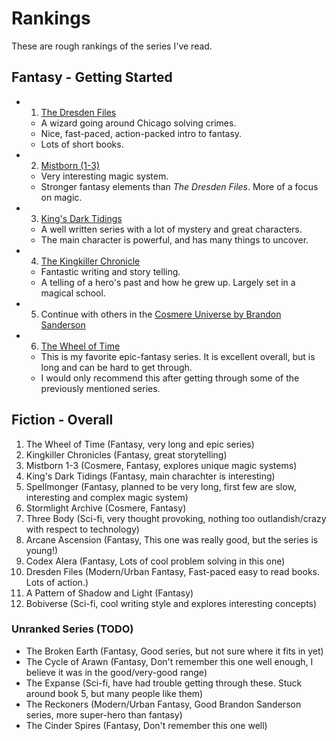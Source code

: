 # Rankings

These are rough rankings of the series I've read.

## Fantasy - Getting Started

- 1. [The Dresden Files](./fiction/fantasy/dresden-files.md)
  - A wizard going around Chicago solving crimes.
  - Nice, fast-paced, action-packed intro to fantasy.
  - Lots of short books.
- 2. [Mistborn (1-3)](./fiction/fantasy/mistborn.md)
  - Very interesting magic system.
  - Stronger fantasy elements than _The Dresden Files_. More of a focus on magic.
- 3. [King's Dark Tidings](./fiction/fantasy/kings-dark-tidings.md)
  - A well written series with a lot of mystery and great characters.
  - The main character is powerful, and has many things to uncover.
- 4. [The Kingkiller Chronicle](./fiction/fantasy/kingkiller-chronicle.md)
  - Fantastic writing and story telling.
  - A telling of a hero's past and how he grew up. Largely set in a magical school.
- 5. Continue with others in the [Cosmere Universe by Brandon Sanderson](./authors.md#brandon-sanderson)
- 6. [The Wheel of Time](./fiction/fantasy/wheel-of-time.md)
  - This is my favorite epic-fantasy series. It is excellent overall, but is long and can be hard to get through.
  - I would only recommend this after getting through some of the previously mentioned series.

## Fiction - Overall

1. The Wheel of Time (Fantasy, very long and epic series)
2. Kingkiller Chronicles (Fantasy, great storytelling)
3. Mistborn 1-3 (Cosmere, Fantasy, explores unique magic systems)
4. King's Dark Tidings (Fantasy, main charachter is interesting)
5. Spellmonger (Fantasy, planned to be very long, first few are slow, interesting and complex magic system)
6. Stormlight Archive (Cosmere, Fantasy)
7. Three Body (Sci-fi, very thought provoking, nothing too outlandish/crazy with respect to technology)
8. Arcane Ascension (Fantasy, This one was really good, but the series is young!)
9. Codex Alera (Fantasy, Lots of cool problem solving in this one)
10. Dresden Files (Modern/Urban Fantasy, Fast-paced easy to read books. Lots of action.)
11. A Pattern of Shadow and Light (Fantasy)
12. Bobiverse (Sci-fi, cool writing style and explores interesting concepts)

### Unranked Series (TODO)

- The Broken Earth (Fantasy, Good series, but not sure where it fits in yet)
- The Cycle of Arawn (Fantasy, Don't remember this one well enough, I believe it was in the good/very-good range)
- The Expanse (Sci-fi, have had trouble getting through these. Stuck around book 5, but many people like them)
- The Reckoners (Modern/Urban Fantasy, Good Brandon Sanderson series, more super-hero than fantasy)
- The Cinder Spires (Fantasy, Don't remember this one well)
